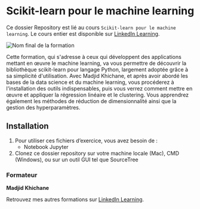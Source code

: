 # Scikit-learn pour le machine learning

Ce dossier Repository est lié au cours `Scikit-learn pour le machine learning`. Le cours entier est disponible sur [LinkedIn Learning][lil-course-url].

![Nom final de la formation][lil-thumbnail-url]

Cette formation, qui s'adresse à ceux qui développent des applications mettant en œuvre le machine learning, va vous permettre de découvrir la bibliothèque scikit-learn pour langage Python, largement adoptée grâce à sa simplicité d'utilisation. Avec Madjid Khichane, et après avoir abordé les bases de la data science et du machine learning, vous procéderez à l'installation des outils indispensables, puis vous verrez comment mettre en œuvre et appliquer la régression linéaire et le clustering. Vous apprendrez également les méthodes de réduction de dimensionnalité ainsi que la gestion des hyperparamètres.
## Installation

1. Pour utiliser ces fichiers d’exercice, vous avez besoin de : 
   - Notebook Jupyter
2. Clonez ce dossier repository sur votre machine locale (Mac), CMD (Windows), ou sur un outil GUI tel que SourceTree 

### Formateur

**Madjid Khichane** 

Retrouvez mes autres formations sur [LinkedIn Learning][lil-URL-trainer].

[lil-course-url]: https://www.linkedin.com/learning/scikit-learn-pour-le-machine-learning
[lil-thumbnail-url]: https://media.licdn.com/dms/image/C4E0DAQFIp_KVWxj2qQ/learning-public-crop_675_1200/0/1662714219700?e=1668157200&v=beta&t=Ge8ekcgPRqtdtkT1-yjDG3upSJ3TFZs20RKoPcuiEUw
[lil-URL-trainer]: https://www.linkedin.com/learning/instructors/madjid-khichane
